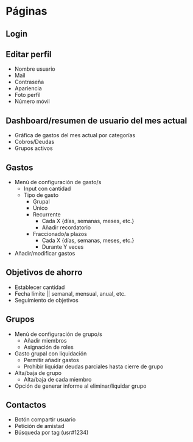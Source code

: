 # Páginas

## Login
## Editar perfil
  * Nombre usuario
  * Mail
  * Contraseña
  * Apariencia
  * Foto perfíl
  * Número móvil
## Dashboard/resumen de usuario del mes actual
  * Gráfica de gastos del mes actual por categorías
  * Cobros/Deudas
  * Grupos activos

## Gastos
  * Menú de configuración de gasto/s
    * Input con cantidad
    * Tipo de gasto
      * Grupal
      * Único
      * Recurrente
        * Cada X {días, semanas, meses, etc.} 
        * Añadir recordatorio
      * Fraccionado/a plazos
        * Cada X {días, semanas, meses, etc.} 
        * Durante Y veces
  * Añadir/modificar gastos

## Objetivos de ahorro
  * Establecer cantidad
  * Fecha límite || semanal, mensual, anual, etc.  
  * Seguimiento de objetivos

## Grupos
  * Menú de configuración de grupo/s
    * Añadir miembros
    * Asignación de roles
  * Gasto grupal con liquidación
    * Permitir añadir gastos
    * Prohibir liquidar deudas parciales hasta cierre de grupo
  * Alta/baja de grupo
    * Alta/baja de cada miembro
  * Opción de generar informe al eliminar/liquidar grupo

## Contactos
  * Botón compartir usuario
  * Petición de amistad
  * Búsqueda por tag (usr#1234)
